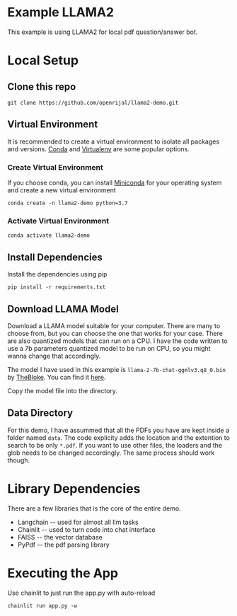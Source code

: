 # Example LLAMA2
This example is using LLAMA2 for local pdf question/answer bot.

# Local Setup
## Clone this repo
```
git clone https://github.com/openrijal/llama2-demo.git
```

## Virtual Environment
It is recommended to create a virtual environment to isolate all packages and versions.
[Conda](https://docs.conda.io/en/latest/) and [Virtualenv](https://virtualenv.pypa.io/en/latest/) are some popular options.

### Create Virtual Environment
If you choose conda, you can install [Miniconda](https://docs.conda.io/en/latest/miniconda.html) for your operating system and create a new virtual environment
```
conda create -n llama2-demo python=3.7
```

### Activate Virtual Environment
```
conda activate llama2-demo
```

## Install Dependencies
Install the dependencies using pip
```
pip install -r requirements.txt
```

## Download LLAMA Model
Download a LLAMA model suitable for your computer. There are many to choose from, but you can choose the one that works for your case. There are also quantized models that can run on a CPU. I have the code written to use a 7b parameters quantized model to be run on CPU, so you might wanna change that accordingly.

The model I have used in this example is `llama-2-7b-chat-ggmlv3.q8_0.bin` by [TheBloke](https://huggingface.co/TheBloke). You can find it [here](https://huggingface.co/TheBloke/Llama-2-7B-Chat-GGML/blob/main/llama-2-7b-chat.ggmlv3.q8_0.bin).

Copy the model file into the directory.

## Data Directory
For this demo, I have assummed that all the PDFs you have are kept inside a folder named `data`. The code explicity adds the location and the extention to search to be only `*.pdf`. If you want to use other files, the loaders and the glob needs to be changed accordingly. The same process should work though.

# Library Dependencies
There are a few libraries that is the core of the entire demo.
- Langchain -- used for almost all llm tasks
- Chainlit -- used to turn code into chat interface
- FAISS -- the vector database
- PyPdf -- the pdf parsing library

# Executing the App
Use chainlit to  just run the app.py with auto-reload
```
chainlit run app.py -w
```